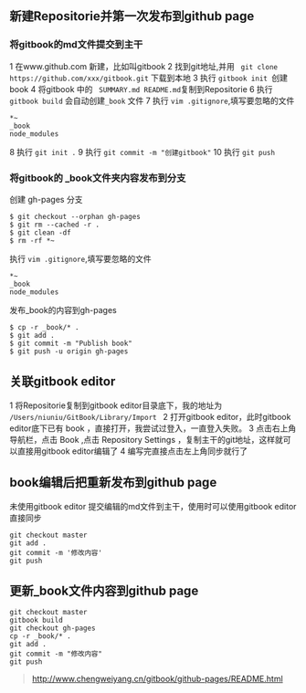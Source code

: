 ## 新建Repositorie并第一次发布到github page
### 将gitbook的md文件提交到主干
1 在www.github.com 新建，比如叫gitbook
2 找到git地址,并用 ` git clone https://github.com/xxx/gitbook.git` 下载到本地
3 执行 `gitbook init `创建book
4 将gitbook 中的 ` SUMMARY.md README.md`复制到Repositorie
6 执行 `gitbook build` 会自动创建`_book` 文件
7 执行 `vim .gitignore`,填写要忽略的文件
```
*~ 
_book
node_modules
```
8 执行 `git init .`
9 执行 `git commit -m "创建gitbook"`
10 执行 `git push`
### 将gitbook的 _book文件夹内容发布到分支
创建 gh-pages 分支
```
$ git checkout --orphan gh-pages
$ git rm --cached -r .
$ git clean -df
$ rm -rf *~
```
执行 `vim .gitignore`,填写要忽略的文件
```
*~ 
_book
node_modules
```
发布_book的内容到gh-pages
```
$ cp -r _book/* .
$ git add .
$ git commit -m "Publish book"
$ git push -u origin gh-pages
```
## 关联gitbook editor
1 将Repositorie复制到gitbook editor目录底下，我的地址为 `/Users/niuniu/GitBook/Library/Import `
2 打开gitbook editor，此时gitbook editor底下已有 book ，直接打开，我尝试过登入，一直登入失败。
3 点击右上角导航栏，点击 Book ,点击 Repository Settings ，复制主干的git地址，这样就可以直接用gitbook editor编辑了
4 编写完直接点击左上角同步就行了
## book编辑后把重新发布到github page
未使用gitbook editor 提交编辑的md文件到主干，使用时可以使用gitbook editor直接同步
```
git checkout master
git add .
git commit -m '修改内容'
git push
```
## 更新_book文件内容到github page
```
git checkout master
gitbook build
git checkout gh-pages
cp -r _book/* .
git add .
git commit -m "修改内容"
git push
```

> http://www.chengweiyang.cn/gitbook/github-pages/README.html